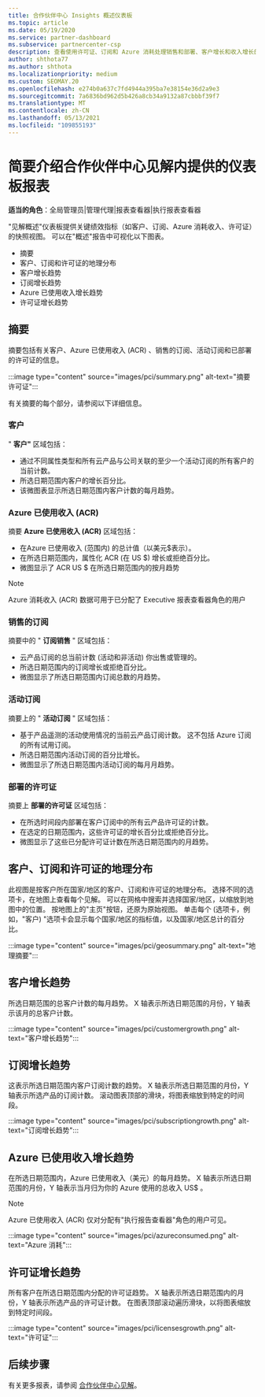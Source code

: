 ```yaml
---
title: 合作伙伴中心 Insights 概述仪表板
ms.topic: article
ms.date: 05/19/2020
ms.service: partner-dashboard
ms.subservice: partnercenter-csp
description: 查看使用许可证、订阅和 Azure 消耗处理销售和部署、客户增长和收入增长的快照。
author: shthota77
ms.author: shthota
ms.localizationpriority: medium
ms.custom: SEOMAY.20
ms.openlocfilehash: e274b0a637c7fd4944a395ba7e38154e36d2a9e3
ms.sourcegitcommit: 7a6836bd962d5b426a8cb34a9132a87cbbbf39f7
ms.translationtype: MT
ms.contentlocale: zh-CN
ms.lasthandoff: 05/13/2021
ms.locfileid: "109855193"
---
```

# <a name="overview-dashboard-reports-available-in-partner-center-insights"></a>简要介绍合作伙伴中心见解内提供的仪表板报表
 
**适当的角色**：全局管理员|管理代理|报表查看器|执行报表查看器

"见解概述"仪表板提供关键绩效指标（如客户、订阅、Azure 消耗收入、许可证）的快照视图。 可以在"概述"报告中可视化以下图表。

- 摘要  
- 客户、订阅和许可证的地理分布  
- 客户增长趋势 
- 订阅增长趋势 
- Azure 已使用收入增长趋势 
- 许可证增长趋势 

## <a name="summary"></a>摘要

摘要包括有关客户、Azure 已使用收入 (ACR) 、销售的订阅、活动订阅和已部署的许可证的信息。 

:::image type="content" source="images/pci/summary.png" alt-text="摘要许可证":::

有关摘要的每个部分，请参阅以下详细信息。

### <a name="customers"></a>客户

" **客户"** 区域包括：

- 通过不同属性类型和所有云产品与公司关联的至少一个活动订阅的所有客户的当前计数。
- 所选日期范围内客户的增长百分比。
- 该微图表显示所选日期范围内客户计数的每月趋势。

### <a name="azure-consumed-revenue-acr"></a>Azure 已使用收入 (ACR) 

摘要 **Azure 已使用收入 (ACR)** 区域包括：

- 在Azure 已使用收入 (范围内) 的总计值（以美元$表示）。
- 在所选日期范围内，属性化 ACR (在 US $) 增长或拒绝百分比。
- 微图显示了 ACR US $ 在所选日期范围内的按月趋势 

> [!NOTE]
> Azure 消耗收入 (ACR) 数据可用于已分配了 Executive 报表查看器角色的用户 
 
### <a name="subscriptions-sold"></a>销售的订阅

摘要中的 " **订阅销售** " 区域包括：

- 云产品订阅的总当前计数 (活动和非活动) 你出售或管理的。  
- 所选日期范围内的订阅增长或拒绝百分比。
- 微图显示了所选日期范围内订阅总数的月趋势。

### <a name="active-subscriptions"></a>活动订阅

摘要上的 " **活动订阅** " 区域包括：

- 基于产品遥测的活动使用情况的当前云产品订阅计数。 这不包括 Azure 订阅的所有试用订阅。  
- 所选日期范围内活动订阅的百分比增长。
- 微图显示了所选日期范围内活动订阅的每月月趋势。
 
### <a name="licenses-deployed"></a>部署的许可证

摘要上 **部署的许可证** 区域包括：
 
- 在所选时间段内部署在客户订阅中的所有云产品许可证的计数。 
- 在选定的日期范围内，这些许可证的增长百分比或拒绝百分比。 
- 微图显示了这些已分配许可证计数在所选日期范围内的月趋势。

## <a name="geographical-spread-of-your-customers-subscriptions-and-licenses"></a>客户、订阅和许可证的地理分布

此视图是按客户所在国家/地区的客户、订阅和许可证的地理分布。 选择不同的选项卡，在地图上查看每个见解。 可以在网格中搜索并选择国家/地区，以缩放到地图中的位置。 按地图上的"主页"按钮，还原为原始视图。 单击每个 (选项卡，例如，"客户) "选项卡会显示每个国家/地区的指标值，以及国家/地区总计的百分比。  

:::image type="content" source="images/pci/geosummary.png" alt-text="地理摘要":::

## <a name="customers-growth-trend"></a>客户增长趋势

所选日期范围的总客户计数的每月趋势。 X 轴表示所选日期范围的月份，Y 轴表示该月的总客户计数。 

:::image type="content" source="images/pci/customergrowth.png" alt-text="客户增长趋势":::

## <a name="subscriptions-growth-trend"></a>订阅增长趋势

这表示所选日期范围内客户订阅计数的趋势。 X 轴表示所选日期范围的月份，Y 轴表示所选产品的订阅计数。 滚动图表顶部的滑块，将图表缩放到特定的时间段。 

:::image type="content" source="images/pci/subscriptiongrowth.png" alt-text="订阅增长趋势":::

## <a name="azure-consumed-revenue-growth-trend"></a>Azure 已使用收入增长趋势

在所选日期范围内，Azure 已使用收入（美元）的每月趋势。 X 轴表示所选日期范围的月份，Y 轴表示当月归为你的 Azure 使用的总收入 US$ 。

> [!NOTE]
> Azure 已使用收入 (ACR) 仅对分配有"执行报告查看器"角色的用户可见。 

:::image type="content" source="images/pci/azureconsumed.png" alt-text="Azure 消耗":::

## <a name="licenses-growth-trend"></a>许可证增长趋势
 
所有客户在所选日期范围内分配的许可证趋势。 X 轴表示所选日期范围内的月份，Y 轴表示所选产品的许可证计数。 在图表顶部滚动遍历滑块，以将图表缩放到特定时间段。  

:::image type="content" source="images/pci/licensesgrowth.png" alt-text="许可证":::

## <a name="next-steps"></a>后续步骤

有关更多报表，请参阅 [合作伙伴中心见解](partner-center-insights.md)。

